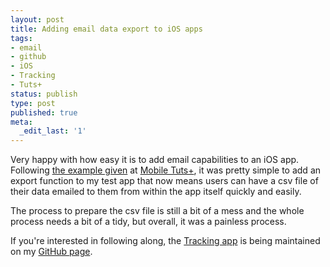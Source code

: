 ```yaml
---
layout: post
title: Adding email data export to iOS apps
tags:
- email
- github
- iOS
- Tracking
- Tuts+
status: publish
type: post
published: true
meta:
  _edit_last: '1'
---
```

Very happy with how easy it is to add email capabilities to an iOS app. Following [the example given](http://mobile.tutsplus.com/tutorials/iphone/mfmailcomposeviewcontroller/ "iOS SDK: Send E-mail In-App") at [Mobile Tuts+](http://mobile.tutsplus.com/ "Mobile Tuts+"), it was pretty simple to add an export function to my test app that now means users can have a csv file of their data emailed to them from within the app itself quickly and easily.

The process to prepare the csv file is still a bit of a mess and the whole process needs a bit of a tidy, but overall, it was a painless process.

If you're interested in following along, the [Tracking app](https://github.com/simongoudie/Tracking "Tracking") is being maintained on my [GitHub page](https://github.com/simongoudie "Simon Goudie on GitHub").
